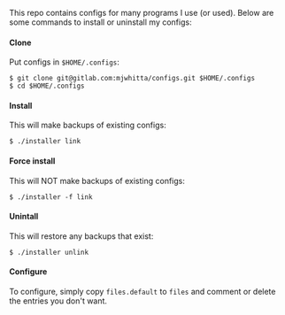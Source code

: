 This repo contains configs for many programs I use (or used). Below
are some commands to install or uninstall my configs:

#### Clone

Put configs in `$HOME/.configs`:

```
$ git clone git@gitlab.com:mjwhitta/configs.git $HOME/.configs
$ cd $HOME/.configs
```

#### Install

This will make backups of existing configs:

```
$ ./installer link
```

#### Force install

This will NOT make backups of existing configs:

```
$ ./installer -f link
```

#### Unintall

This will restore any backups that exist:

```
$ ./installer unlink
```

#### Configure

To configure, simply copy `files.default` to `files` and comment or
delete the entries you don't want.
